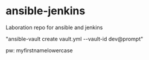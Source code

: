 # ansible-jenkins
Laboration repo for ansible and jenkins

"ansible-vault create vault.yml --vault-id dev@prompt"

pw: myfirstnamelowercase